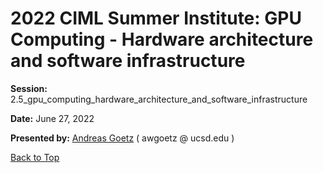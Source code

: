 # 2022 CIML Summer Institute: GPU Computing - Hardware architecture and software infrastructure

**Session:** 2.5_gpu_computing_hardware_architecture_and_software_infrastructure

**Date:** June 27, 2022

**Presented by:** [Andreas Goetz](https://www.sdsc.edu/research/researcher_spotlight/goetz_andreas.html) ( awgoetz  @  ucsd.edu ) 

[Back to Top](#top)
